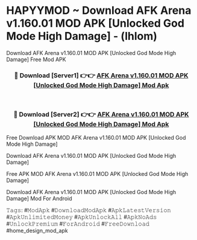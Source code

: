 # HAPYYMOD ~ Download AFK Arena v1.160.01 MOD APK [Unlocked God Mode High Damage] - (lhlom)
Download AFK Arena v1.160.01 MOD APK [Unlocked God Mode High Damage] Free Mod APK

<div align="center">
<h3>🔴 Download [Server1] 👉👉 <a href="https://apk-comot.site?title=AFK_Arena_v1.160.01_MOD_APK_[Unlocked_God_Mode_High_Damage]">AFK Arena v1.160.01 MOD APK [Unlocked God Mode High Damage] Mod Apk</a></h3><br>

<h3>🔴 Download [Server2] 👉👉 <a href="https://apk-comot.site?title=AFK_Arena_v1.160.01_MOD_APK_[Unlocked_God_Mode_High_Damage]">AFK Arena v1.160.01 MOD APK [Unlocked God Mode High Damage] Mod Apk</a></h3>
</div>


Free Download APK MOD AFK Arena v1.160.01 MOD APK [Unlocked God Mode High Damage]

Download AFK Arena v1.160.01 MOD APK [Unlocked God Mode High Damage] 

Free APK MOD AFK Arena v1.160.01 MOD APK [Unlocked God Mode High Damage] 

Download AFK Arena v1.160.01 MOD APK [Unlocked God Mode High Damage] Mod For Android

𝚃𝚊𝚐𝚜: #𝙼𝚘𝚍𝙰𝚙𝚔 #𝙳𝚘𝚠𝚗𝚕𝚘𝚊𝚍𝙼𝚘𝚍𝙰𝚙𝚔 #𝙰𝚙𝚔𝙻𝚊𝚝𝚎𝚜𝚝𝚅𝚎𝚛𝚜𝚒𝚘𝚗 #𝙰𝚙𝚔𝚄𝚗𝚕𝚒𝚖𝚒𝚝𝚎𝚍𝙼𝚘𝚗𝚎𝚢 #𝙰𝚙𝚔𝚄𝚗𝚕𝚘𝚌𝚔𝙰𝚕𝚕 #𝙰𝚙𝚔𝙽𝚘𝙰𝚍𝚜 #𝚄𝚗𝚕𝚘𝚌𝚔𝙿𝚛𝚎𝚖𝚒𝚞𝚖 #𝙵𝚘𝚛𝙰𝚗𝚍𝚛𝚘𝚒𝚍 #𝙵𝚛𝚎𝚎𝙳𝚘𝚠𝚗𝚕𝚘𝚊𝚍 #home_design_mod_apk